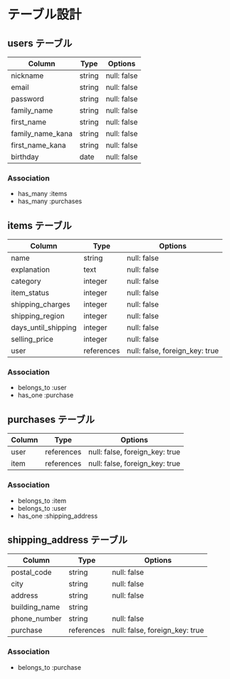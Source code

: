 # テーブル設計

## users テーブル

|  Column           |   Type   | Options     |
|  --------------   |  ------  | ----------- |
| nickname          |  string  | null: false |
| email             |  string  | null: false |
| password          |  string  | null: false |
| family_name       |  string  | null: false |
| first_name        |  string  | null: false |
| family_name_kana  |  string  | null: false |
| first_name_kana   |  string  | null: false |
| birthday          |  date    | null: false |


### Association

- has_many :items
- has_many :purchases

## items テーブル

|     Column          |   Type      | Options                        |
|  -----------------  |  ---------  | ------------------------------ |
| name                |  string     | null: false                    |
| explanation         |  text       | null: false                    |
| category            |  integer    | null: false                    |
| item_status         |  integer    | null: false                    |
| shipping_charges    |  integer    | null: false                    |
| shipping_region     |  integer    | null: false                    |
| days_until_shipping |  integer    | null: false                    |
| selling_price       |  integer    | null: false                    |
| user                | references  | null: false, foreign_key: true |

### Association

- belongs_to :user
- has_one :purchase

## purchases テーブル

|     Column        |   Type      | Options                        |
|  --------------   |  ---------  | ------------------------------ |
| user              | references  | null: false, foreign_key: true |
| item              | references  | null: false, foreign_key: true |
### Association

- belongs_to :item
- belongs_to :user
- has_one :shipping_address

## shipping_address テーブル

|     Column        |   Type      | Options                        |
|  --------------   |  ---------  | ------------------------------ |
| postal_code       |  string     | null: false                    |
| city              |  string     | null: false                    |
| address           |  string     | null: false                    |
| building_name     |  string     |                                |
| phone_number      |  string     | null: false                    |
| purchase          | references  | null: false, foreign_key: true |

### Association

- belongs_to :purchase